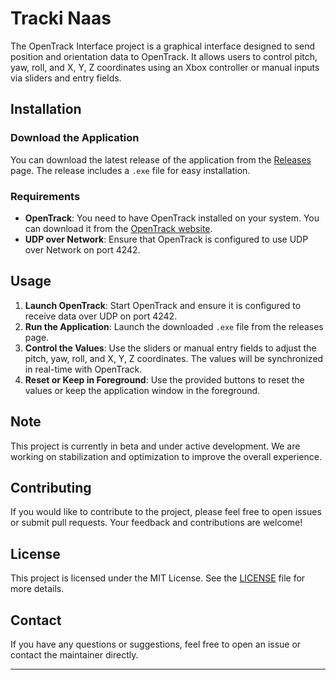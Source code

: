 # Tracki Naas

The OpenTrack Interface project is a graphical interface designed to send position and orientation data to OpenTrack. It allows users to control pitch, yaw, roll, and X, Y, Z coordinates using an Xbox controller or manual inputs via sliders and entry fields.

## Installation

### Download the Application
You can download the latest release of the application from the [Releases](https://github.com/N445/tracki_naas/releases) page. The release includes a `.exe` file for easy installation.

### Requirements
- **OpenTrack**: You need to have OpenTrack installed on your system. You can download it from the [OpenTrack website](https://github.com/opentrack/opentrack).
- **UDP over Network**: Ensure that OpenTrack is configured to use UDP over Network on port 4242.

## Usage

1. **Launch OpenTrack**: Start OpenTrack and ensure it is configured to receive data over UDP on port 4242.
2. **Run the Application**: Launch the downloaded `.exe` file from the releases page.
3. **Control the Values**: Use the sliders or manual entry fields to adjust the pitch, yaw, roll, and X, Y, Z coordinates. The values will be synchronized in real-time with OpenTrack.
4. **Reset or Keep in Foreground**: Use the provided buttons to reset the values or keep the application window in the foreground.

## Note
This project is currently in beta and under active development. We are working on stabilization and optimization to improve the overall experience.

## Contributing
If you would like to contribute to the project, please feel free to open issues or submit pull requests. Your feedback and contributions are welcome!

## License
This project is licensed under the MIT License. See the [LICENSE](LICENSE) file for more details.

## Contact

If you have any questions or suggestions, feel free to open an issue or contact the maintainer directly.

---
